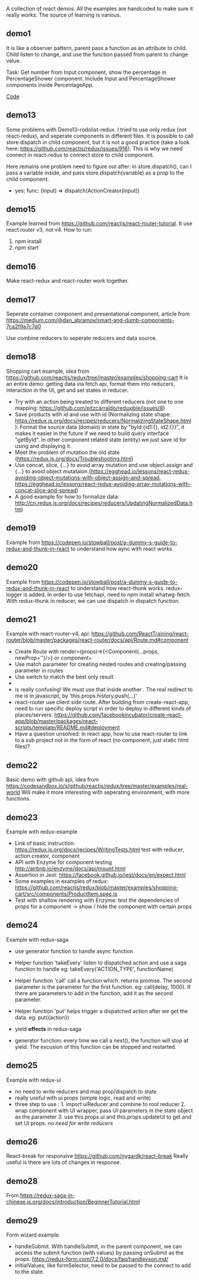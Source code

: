 A collection of react demos. 
All the examples are handcoded to make sure it really works. The source of learning is various.

## demo1
It is like a observer pattern, parent pass a function as an attribute to child. Child listen to change, and use the function passed from parent to change value.

Task: Get number from Input component, show the percentage in PercentageShower component. Include Input and PercentageShower components inside PercentageApp.

[Code](https://github.com/AlbertWhite/react-demos/blob/master/demo01/index.html)

## demo13
Some problems with Demo13-rodolist-redux. I tried to use only redux (not react-redux), and seperate components in different files.
It is possible to call store.dispatch in child component, but it is not a good practice (take a look here: https://github.com/reactjs/redux/issues/916). This is why we need connect in react-redux to connect store to child component.

Here remains one problem need to figure out after: in store.dispatch(), can I pass a variable inside, and pass store.dispatch(variable) as a prop to the child component.
- yes: func: (input) => dispatch(ActionCreator(input))

## demo15
Example learned from https://github.com/reactjs/react-router-tutorial.
It use react router v3, not v4.
How to run:
1. npm install
2. npm start

## demo16
Make react-redux and react-router work together.

## demo17
Seperate container component and presentational component,
article from https://medium.com/@dan_abramov/smart-and-dumb-components-7ca2f9a7c7d0

Use combine reducers to seperate reducers and data source.

## demo18
Shopping cart example, idea from https://github.com/reactjs/redux/tree/master/examples/shopping-cart It is an entire demo: getting data via fetch api, format them into reducers, interaction in the UI, get and set states in reducer. 
- Try with an action being treated to different reducers (not one to one mapping: https://github.com/pitzcarraldo/reduxible/issues/8)
- Save products with id and use with id (Normalizing state shape: https://redux.js.org/docs/recipes/reducers/NormalizingStateShape.html ): Format the source data (domain) in state by "byId:{id1:{}, id2:{}}", it makes it easier in the future if we need to build query interface "getById". In other component related state (entity) we just save id for using and displaying it. 
- Meet the problem of mutation the old state (https://redux.js.org/docs/Troubleshooting.html)
- Use concat, slice, {...} to avoid array mutation and use object.assign and {...} to avoid object mutataion.(https://egghead.io/lessons/react-redux-avoiding-object-mutations-with-object-assign-and-spread, https://egghead.io/lessons/react-redux-avoiding-array-mutations-with-concat-slice-and-spread)
- A good example for how to formalize data: http://cn.redux.js.org/docs/recipes/reducers/UpdatingNormalizedData.html

## demo19
Example from https://codepen.io/stowball/post/a-dummy-s-guide-to-redux-and-thunk-in-react to understand how aync with react works

## demo20
Example from https://codepen.io/stowball/post/a-dummy-s-guide-to-redux-and-thunk-in-react to understand how react-thunk works. redux-logger is added. In order to use fetchapi, need to npm install whatwg-fetch.
With redux-thunk in reducer, we can use dispatch in dispatch function.

## demo21
Example with react-router-v4, api: https://github.com/ReactTraining/react-router/blob/master/packages/react-router/docs/api/Route.md#component
- Create Route with render=(props)=>{<Component(...props, newProp='')/>} or component=
- Use match parameter for creating nested routes and creating/passing parameter in routes 
- Use switch to match the best only result
- <Route component={NoMatchComponent}/>
- <Redirect/> is really confusing! We must use that inside another <Route>. The real redirect to me is in javascript, by 'this.props.history.push(...)'
- react-router use client side route. After building from create-react-app, need to run specific deploy script in order to deploy in different kinds of places/servers. https://github.com/facebookincubator/create-react-app/blob/master/packages/react-scripts/template/README.md#deployment
- Have a question unsolved: in react app, how to use react-router to link to a sub project not in the form of react (no component, just static html files)?

## demo22
Basic demo with github api, idea from https://codesandbox.io/s/github/reactjs/redux/tree/master/examples/real-world
Will make it more interesting with seperating environment, with more functions.

## demo23
Example with redux-example
- Link of basic instruction: https://redux.js.org/docs/recipes/WritingTests.html test with reducer, action creator, component
- API with Enzyme for component testing http://airbnb.io/enzyme/docs/api/mount.html
- Assertion in Jest: https://facebook.github.io/jest/docs/en/expect.html
- Some examples in examples of redux: https://github.com/reactjs/redux/blob/master/examples/shopping-cart/src/components/ProductItem.spec.js
- Test with shallow rendering with Enzyme: test the dependencies of props for a component -> show / hide the component with certain props

## demo24
Example with redux-saga
- use generator function to handle async function
- Helper function 'takeEvery' listen to dispatched action and use a saga function to handle  eg: takeEvery('ACTION_TYPE', functionName)
- Helper function 'call' call a function which. returns promise. The second parameter is the parameter for the first function. eg: call(delay, 1000). If there are parameters to add in the function, add it as the second parameter.
- Helper function 'put' helps trigger a dispatched action after we get the data. eg: put({action})

- yield **effects** in redux-saga

- generator function: every time we call a next(), the function will stop at yield. The excusion of this function can be stopped and restarted.

## demo25
Example with redux-ui
- no need to write reducers and map prop/dispatch to state
- really useful with ui props (simple logic, read and write)
- three step to use : 1. import uiReducer and combine to root reducer 2. wrap component with UI wrapper, pass UI parameters in the state object as the parameter 3. use this.props.ui and this.props.updateUI to get and set UI props. *no need for write reducers*

## demo26
React-break for responsive https://github.com/nygardk/react-break
Really useful is there are lots of changes in response.

## demo28
From https://redux-saga-in-chinese.js.org/docs/introduction/BeginnerTutorial.html

## demo29
Form wizard example. 
- handleSubmit. With handleSubmit, in the parent component, we can access the submit function (with values) by passing onSubmit as the props. https://redux-form.com/7.2.0/docs/faq/handlevson.md/
- initialValues, like formSelector, need to be passed to the connect to add to the state.